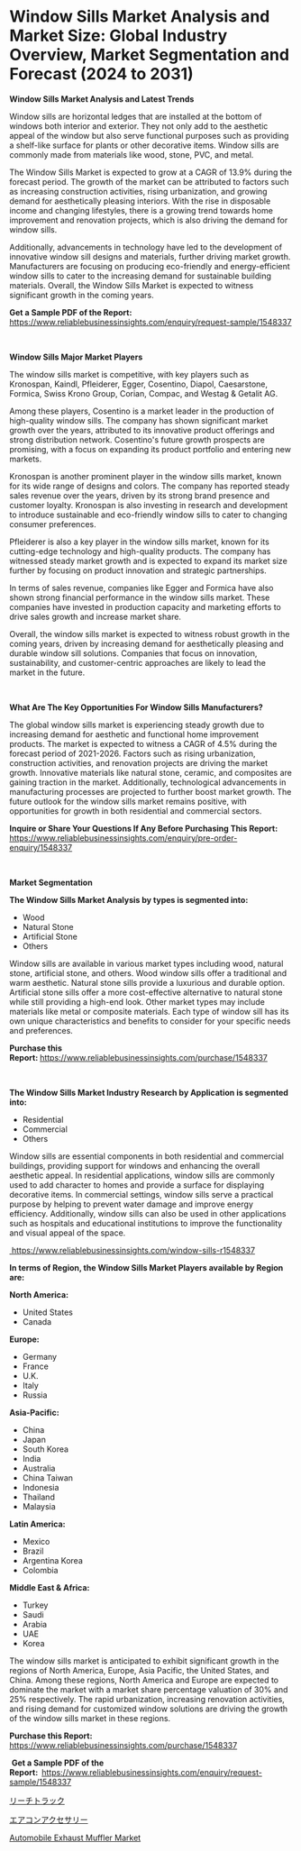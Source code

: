<p><h1>Window Sills Market Analysis and Market Size: Global Industry Overview, Market Segmentation and Forecast (2024 to 2031)</h1></p><p><strong>Window Sills Market Analysis and Latest Trends</strong></p>
<p><p>Window sills are horizontal ledges that are installed at the bottom of windows both interior and exterior. They not only add to the aesthetic appeal of the window but also serve functional purposes such as providing a shelf-like surface for plants or other decorative items. Window sills are commonly made from materials like wood, stone, PVC, and metal.</p><p>The Window Sills Market is expected to grow at a CAGR of 13.9% during the forecast period. The growth of the market can be attributed to factors such as increasing construction activities, rising urbanization, and growing demand for aesthetically pleasing interiors. With the rise in disposable income and changing lifestyles, there is a growing trend towards home improvement and renovation projects, which is also driving the demand for window sills.</p><p>Additionally, advancements in technology have led to the development of innovative window sill designs and materials, further driving market growth. Manufacturers are focusing on producing eco-friendly and energy-efficient window sills to cater to the increasing demand for sustainable building materials. Overall, the Window Sills Market is expected to witness significant growth in the coming years.</p></p>
<p><strong>Get a Sample PDF of the Report:&nbsp;</strong> <a href="https://www.reliablebusinessinsights.com/enquiry/request-sample/1548337">https://www.reliablebusinessinsights.com/enquiry/request-sample/1548337</a></p>
<p>&nbsp;</p>
<p><strong>Window Sills Major Market Players</strong></p>
<p><p>The window sills market is competitive, with key players such as Kronospan, Kaindl, Pfleiderer, Egger, Cosentino, Diapol, Caesarstone, Formica, Swiss Krono Group, Corian, Compac, and Westag & Getalit AG. </p><p>Among these players, Cosentino is a market leader in the production of high-quality window sills. The company has shown significant market growth over the years, attributed to its innovative product offerings and strong distribution network. Cosentino's future growth prospects are promising, with a focus on expanding its product portfolio and entering new markets.</p><p>Kronospan is another prominent player in the window sills market, known for its wide range of designs and colors. The company has reported steady sales revenue over the years, driven by its strong brand presence and customer loyalty. Kronospan is also investing in research and development to introduce sustainable and eco-friendly window sills to cater to changing consumer preferences.</p><p>Pfleiderer is also a key player in the window sills market, known for its cutting-edge technology and high-quality products. The company has witnessed steady market growth and is expected to expand its market size further by focusing on product innovation and strategic partnerships.</p><p>In terms of sales revenue, companies like Egger and Formica have also shown strong financial performance in the window sills market. These companies have invested in production capacity and marketing efforts to drive sales growth and increase market share.</p><p>Overall, the window sills market is expected to witness robust growth in the coming years, driven by increasing demand for aesthetically pleasing and durable window sill solutions. Companies that focus on innovation, sustainability, and customer-centric approaches are likely to lead the market in the future.</p></p>
<p>&nbsp;</p>
<p><strong>What Are The Key Opportunities For Window Sills Manufacturers?</strong></p>
<p><p>The global window sills market is experiencing steady growth due to increasing demand for aesthetic and functional home improvement products. The market is expected to witness a CAGR of 4.5% during the forecast period of 2021-2026. Factors such as rising urbanization, construction activities, and renovation projects are driving the market growth. Innovative materials like natural stone, ceramic, and composites are gaining traction in the market. Additionally, technological advancements in manufacturing processes are projected to further boost market growth. The future outlook for the window sills market remains positive, with opportunities for growth in both residential and commercial sectors.</p></p>
<p><strong>Inquire or Share Your Questions If Any Before Purchasing This Report:</strong> <a href="https://www.reliablebusinessinsights.com/enquiry/pre-order-enquiry/1548337">https://www.reliablebusinessinsights.com/enquiry/pre-order-enquiry/1548337</a></p>
<p>&nbsp;</p>
<p><strong>Market Segmentation</strong></p>
<p><strong>The Window Sills Market Analysis by types is segmented into:</strong></p>
<p><ul><li>Wood</li><li>Natural Stone</li><li>Artificial Stone</li><li>Others</li></ul></p>
<p><p>Window sills are available in various market types including wood, natural stone, artificial stone, and others. Wood window sills offer a traditional and warm aesthetic. Natural stone sills provide a luxurious and durable option. Artificial stone sills offer a more cost-effective alternative to natural stone while still providing a high-end look. Other market types may include materials like metal or composite materials. Each type of window sill has its own unique characteristics and benefits to consider for your specific needs and preferences.</p></p>
<p><strong>Purchase this Report:&nbsp;</strong><a href="https://www.reliablebusinessinsights.com/purchase/1548337">https://www.reliablebusinessinsights.com/purchase/1548337</a></p>
<p>&nbsp;</p>
<p><strong>The Window Sills Market Industry Research by Application is segmented into:</strong></p>
<p><ul><li>Residential</li><li>Commercial</li><li>Others</li></ul></p>
<p><p>Window sills are essential components in both residential and commercial buildings, providing support for windows and enhancing the overall aesthetic appeal. In residential applications, window sills are commonly used to add character to homes and provide a surface for displaying decorative items. In commercial settings, window sills serve a practical purpose by helping to prevent water damage and improve energy efficiency. Additionally, window sills can also be used in other applications such as hospitals and educational institutions to improve the functionality and visual appeal of the space.</p></p>
<p><a href="https://www.reliablebusinessinsights.com/window-sills-r1548337">&nbsp;https://www.reliablebusinessinsights.com/window-sills-r1548337</a></p>
<p><strong>In terms of Region, the Window Sills Market Players available by Region are:</strong></p>
<p>
    <p> <strong> North America: </strong>
        <ul>
            <li>United States</li>
            <li>Canada</li>
        </ul>
        </p> 
    <p> <strong> Europe: </strong>
        <ul>
            <li>Germany</li>
            <li>France</li>
            <li>U.K.</li>
            <li>Italy</li>
            <li>Russia</li>
        </ul>
        </p> 
    <p> <strong> Asia-Pacific: </strong>
        <ul>
            <li>China</li>
            <li>Japan</li>
            <li>South Korea</li>
            <li>India</li>
            <li>Australia</li>
            <li>China Taiwan</li>
            <li>Indonesia</li>
            <li>Thailand</li>
            <li>Malaysia</li>
        </ul>
        </p> 
    <p> <strong> Latin America: </strong>
        <ul>
            <li>Mexico</li>
            <li>Brazil</li>
            <li>Argentina Korea</li>
            <li>Colombia</li>
        </ul>
        </p> 
    <p> <strong> Middle East & Africa: </strong>
        <ul>
            <li>Turkey</li>
            <li>Saudi</li>
            <li>Arabia</li>
            <li>UAE</li>
            <li>Korea</li>
        </ul>
    </p>
    </p>
<p><p>The window sills market is anticipated to exhibit significant growth in the regions of North America, Europe, Asia Pacific, the United States, and China. Among these regions, North America and Europe are expected to dominate the market with a market share percentage valuation of 30% and 25% respectively. The rapid urbanization, increasing renovation activities, and rising demand for customized window solutions are driving the growth of the window sills market in these regions.</p></p>
<p><strong>Purchase this Report: </strong><a href="https://www.reliablebusinessinsights.com/purchase/1548337">https://www.reliablebusinessinsights.com/purchase/1548337</a></p>
<p>&nbsp;<strong>Get a Sample PDF of the Report:&nbsp;&nbsp;</strong><a href="https://www.reliablebusinessinsights.com/enquiry/request-sample/1548337">https://www.reliablebusinessinsights.com/enquiry/request-sample/1548337</a></p>
<p><strong></strong></p>
<p><p><a href="https://medium.com/@elishelacruz56456/%E3%82%B0%E3%83%AD%E3%83%BC%E3%83%90%E3%83%AB%E3%83%AA%E3%83%BC%E3%83%81%E3%83%88%E3%83%A9%E3%83%83%E3%82%AF%E5%B8%82%E5%A0%B4%E3%81%AE%E7%8A%B6%E6%B3%81-2024%E5%B9%B4%E3%81%8B%E3%82%892031%E5%B9%B4-%E3%81%A8%E5%9C%B0%E5%9F%9F-%E8%A3%BD%E5%93%81-%E3%82%A8%E3%83%B3%E3%83%89%E3%83%A6%E3%83%BC%E3%82%B9%E3%81%AB%E3%82%88%E3%82%8B%E4%BA%88%E6%B8%AC-ac603c0c6e7e">リーチトラック</a></p><p><a href="https://medium.com/@lorrainethompson10/2024%E5%B9%B4%E3%81%8B%E3%82%892031%E5%B9%B4%E3%81%BE%E3%81%A7%E3%81%AE%E3%82%A8%E3%82%A2%E3%82%B3%E3%83%B3%E7%94%A8%E3%82%A2%E3%82%AF%E3%82%BB%E3%82%B5%E3%83%AA%E3%83%BC%E5%B8%82%E5%A0%B4%E3%81%AE%E5%B1%95%E6%9C%9B%E3%81%A8%E4%BA%88%E6%B8%AC-3902cf0778ef">エアコンアクセサリー</a></p><p><a href="https://view.publitas.com/reportprime-1/future-trends-in-global-automobile-exhaust-muffler-market-market-insights-and-analysis-from-2024-to-2031-in-161-pages/">Automobile Exhaust Muffler Market</a></p></p>